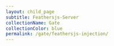 ```yaml
---
layout: child_page
subtitle: Feathersjs-Server
collectionName: Gate
collectionColor: blue
permalink: /gate/feathersjs-injection/
---
```

